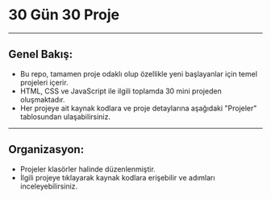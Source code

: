 
# 30 Gün 30 Proje

---

## Genel Bakış:
- Bu repo, tamamen proje odaklı olup özellikle yeni başlayanlar için temel projeleri içerir.
- HTML, CSS ve JavaScript ile ilgili toplamda 30 mini projeden oluşmaktadır.
- Her projeye ait kaynak kodlara ve proje detaylarına aşağıdaki "Projeler" tablosundan ulaşabilirsiniz.

---

## Organizasyon:
- Projeler klasörler halinde düzenlenmiştir.
- İlgili projeye tıklayarak kaynak kodlara erişebilir ve adımları inceleyebilirsiniz.

